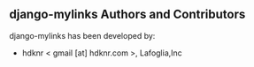 ## django-mylinks Authors and Contributors

django-mylinks has been developed by:

 * hdknr < gmail [at] hdknr.com >, Lafoglia,Inc
